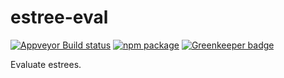 # estree-eval

[![Appveyor Build status](https://ci.appveyor.com/api/projects/status/github/jdanyow/estree-eval?svg=true)](https://ci.appveyor.com/project/jdanyow/estree-eval)
[![npm package](https://img.shields.io/npm/v/estree-eval.svg)](https://www.npmjs.com/package/estree-eval)
[![Greenkeeper badge](https://badges.greenkeeper.io/jdanyow/estree-eval.svg)](https://greenkeeper.io/)

Evaluate estrees.